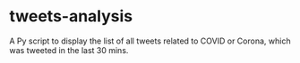 # tweets-analysis
A Py script to display the list of all tweets related to COVID or Corona, which was tweeted in the last 30 mins.
